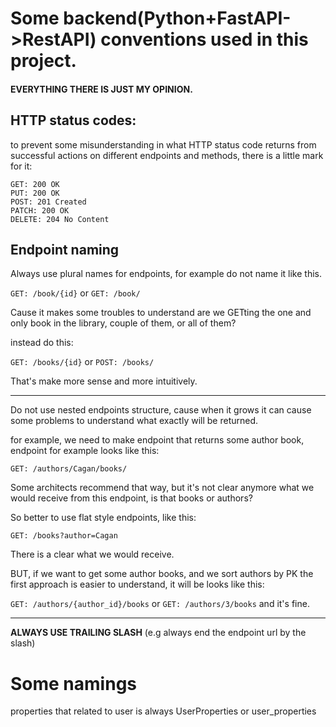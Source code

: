 # Some backend(Python+FastAPI->RestAPI) conventions used in this project.

#### EVERYTHING THERE IS JUST MY OPINION.

## HTTP status codes:
to prevent some misunderstanding in what HTTP status code returns from successful actions on different endpoints and methods, there is a little mark for it:
```
GET: 200 OK
PUT: 200 OK
POST: 201 Created
PATCH: 200 OK
DELETE: 204 No Content
```

## Endpoint naming 

Always use plural names for endpoints, for example do not name it like this.

`GET: /book/{id}` 
or 
`GET: /book/`


Cause it makes some troubles to understand are we GETting the one and only book in the library, couple of them, or all of them?

instead do this:

`GET: /books/{id}` or 
`POST: /books/` 

That's make more sense and more intuitively.

---

Do not use nested endpoints structure, cause when it grows it can cause some problems to understand what exactly will be returned.

for example, we need to make endpoint that returns some author book, endpoint for example looks like this:

`GET: /authors/Cagan/books/`

Some architects recommend that way, but it's not clear anymore what we would receive from this endpoint, is that books or authors? 

So better to use flat style endpoints, like this: 

`GET: /books?author=Cagan`

There is a clear what we would receive. 

BUT, if we want to get some author books, and we sort authors by PK the first approach is easier to understand, it will be looks like this:

`GET: /authors/{author_id}/books` or `GET: /authors/3/books` and it's fine.

---

**ALWAYS USE TRAILING SLASH** (e.g always end the endpoint url by the slash)



# Some namings

properties that related to user is always UserProperties or user_properties
